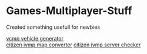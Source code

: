 # Games-Multiplayer-Stuff
Created something usefull for newbies
<br>

<a href="https://gta-mrk.000webhostapp.com/vcmp_vehicle_generator/">vcmp vehicle generator</a><br>
<a href="https://citizeniv.net/convert/">citizen ivmp map converter</a>
<a href="https://citizeniv.net/server_checker/">citizen ivmp server checker</a>
